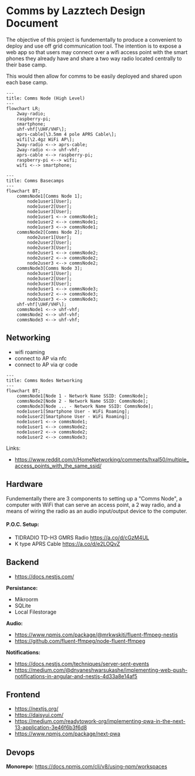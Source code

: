 # Comms by Lazztech Design Document

The objective of this project is fundementally to produce a convenient to deploy and use off grid communication tool. The intention is to expose a web app so that users may connect over a wifi access point with the smart phones they already have and share a two way radio located centrally to their base camp.

This would then allow for comms to be easily deployed and shared upon each base camp.

```mermaid
---
title: Comms Node (High Level)
---
flowchart LR;
    2way-radio;
    raspberry-pi;
    smartphone;
    uhf-vhf[\UHF/VHF\];
    aprs-cable[\3.5mm 4 pole APRS Cable\];
    wifi[\2.4gz WiFi AP\];
    2way-radio <--> aprs-cable;
    2way-radio <--> uhf-vhf;
    aprs-cable <--> raspberry-pi;
    raspberry-pi <--> wifi;
    wifi <--> smartphone;
```

```mermaid
---
title: Comms Basecamps
---
flowchart BT;
    commsNode1[Comms Node 1];
        node1user1[User];
        node1user2[User];
        node1user3[User];
        node1user1 <--> commsNode1;
        node1user2 <--> commsNode1;
        node1user3 <--> commsNode1;
    commsNode2[Comms Node 2];
        node2user1[User];
        node2user2[User];
        node2user3[User];
        node2user1 <--> commsNode2;
        node2user2 <--> commsNode2;
        node2user3 <--> commsNode2;
    commsNode3[Comms Node 3];
        node3user1[User];
        node3user2[User];
        node3user3[User];
        node3user1 <--> commsNode3;
        node3user2 <--> commsNode3;
        node3user3 <--> commsNode3;
    uhf-vhf[\UHF/VHF\];
    commsNode1 <--> uhf-vhf;
    commsNode2 <--> uhf-vhf;
    commsNode3 <--> uhf-vhf;
```

## Networking

- wifi roaming
- connect to AP via nfc
- connect to AP via qr code

```mermaid
---
title: Comms Nodes Networking
---
flowchart BT;
    commsNode1[Node 1 - Network Name SSID: CommsNode];
    commsNode2[Node 2 - Network Name SSID: CommsNode];
    commsNode3[Node ... - Network Name SSID: CommsNode];
    node1user1[Smartphone User - WiFi Roaming];
    node1user2[Smartphone User - WiFi Roaming];
    node1user1 <--> commsNode1;
    node1user1 <--> commsNode2;
    node1user2 <--> commsNode2;
    node1user2 <--> commsNode3;
```
Links:
- https://www.reddit.com/r/HomeNetworking/comments/hxal50/multiple_access_points_with_the_same_ssid/

## Hardware

Fundementally there are 3 components to setting up a "Comms Node", a computer with WiFi that can serve an access point, a 2 way radio, and a means of wiring the radio as an audio input/output device to the computer.

#### P.O.C. Setup:
- TIDRADIO TD-H3 GMRS Radio https://a.co/d/cGzM4UL
- K type APRS Cable https://a.co/d/e2LOQvZ

## Backend
- https://docs.nestjs.com/

**Persistance:**
- Mikroorm
- SQLite
- Local Filestorage

**Audio:**
- https://www.npmjs.com/package/@mrkwskiti/fluent-ffmpeg-nestjs
- https://github.com/fluent-ffmpeg/node-fluent-ffmpeg

**Notifications:**
- https://docs.nestjs.com/techniques/server-sent-events
- https://medium.com/@dnyaneshwarsukashe/implementing-web-push-notifications-in-angular-and-nestjs-4d33a8e14af5

## Frontend
- https://nextjs.org/
- https://daisyui.com/
- https://medium.com/readytowork-org/implementing-pwa-in-the-next-13-application-3e46f6b3f6d8
- https://www.npmjs.com/package/next-pwa

## Devops

**Monorepo:**
https://docs.npmjs.com/cli/v8/using-npm/workspaces
